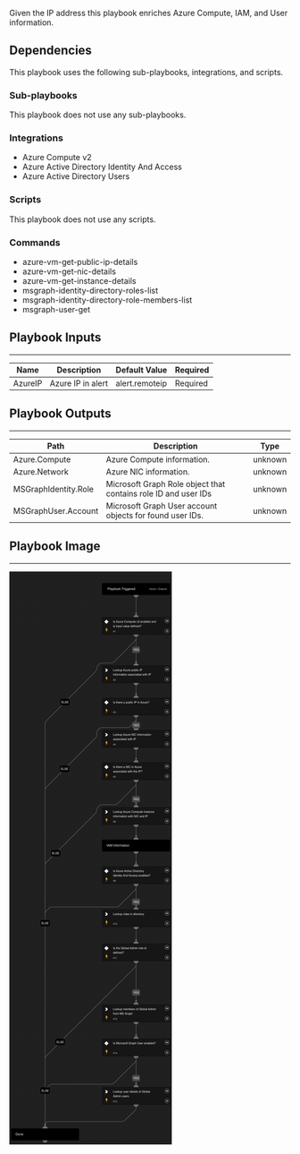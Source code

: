 Given the IP address this playbook enriches Azure Compute, IAM, and User information.

## Dependencies

This playbook uses the following sub-playbooks, integrations, and scripts.

### Sub-playbooks

This playbook does not use any sub-playbooks.

### Integrations

* Azure Compute v2
* Azure Active Directory Identity And Access
* Azure Active Directory Users

### Scripts

This playbook does not use any scripts.

### Commands

* azure-vm-get-public-ip-details
* azure-vm-get-nic-details
* azure-vm-get-instance-details
* msgraph-identity-directory-roles-list
* msgraph-identity-directory-role-members-list
* msgraph-user-get

## Playbook Inputs

---

| **Name** | **Description** | **Default Value** | **Required** |
| --- | --- | --- | --- |
| AzureIP | Azure IP in alert | alert.remoteip | Required |

## Playbook Outputs

---
| **Path** | **Description** | **Type** |
| --- | --- | --- |
| Azure.Compute | Azure Compute information. | unknown |
| Azure.Network | Azure NIC information. | unknown |
| MSGraphIdentity.Role | Microsoft Graph Role object that contains role ID and user IDs | unknown |
| MSGraphUser.Account | Microsoft Graph User account objects for found user IDs. | unknown |

## Playbook Image

---
![Azure - Enrichment image](../doc_files/Azure_-_Enrichment.png)
